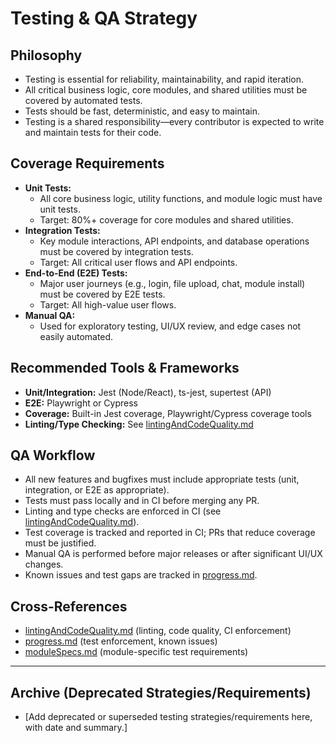 <!--
Update Rules for testingStrategy.md
- Updated when testing philosophy, coverage requirements, or QA workflow change.
- All changes should be dated and well-documented.
- Use cross-references to other memory bank files for related patterns or requirements.
- Archive outdated sections rather than deleting.
- Add a table of contents if file exceeds 200 lines.
- Summarize changes at the top if the update is significant.
-->

# Testing & QA Strategy

## Philosophy
- Testing is essential for reliability, maintainability, and rapid iteration.
- All critical business logic, core modules, and shared utilities must be covered by automated tests.
- Tests should be fast, deterministic, and easy to maintain.
- Testing is a shared responsibility—every contributor is expected to write and maintain tests for their code.

## Coverage Requirements
- **Unit Tests:**
  - All core business logic, utility functions, and module logic must have unit tests.
  - Target: 80%+ coverage for core modules and shared utilities.
- **Integration Tests:**
  - Key module interactions, API endpoints, and database operations must be covered by integration tests.
  - Target: All critical user flows and API endpoints.
- **End-to-End (E2E) Tests:**
  - Major user journeys (e.g., login, file upload, chat, module install) must be covered by E2E tests.
  - Target: All high-value user flows.
- **Manual QA:**
  - Used for exploratory testing, UI/UX review, and edge cases not easily automated.

## Recommended Tools & Frameworks
- **Unit/Integration:** Jest (Node/React), ts-jest, supertest (API)
- **E2E:** Playwright or Cypress
- **Coverage:** Built-in Jest coverage, Playwright/Cypress coverage tools
- **Linting/Type Checking:** See [lintingAndCodeQuality.md](./lintingAndCodeQuality.md)

## QA Workflow
- All new features and bugfixes must include appropriate tests (unit, integration, or E2E as appropriate).
- Tests must pass locally and in CI before merging any PR.
- Linting and type checks are enforced in CI (see [lintingAndCodeQuality.md](./lintingAndCodeQuality.md)).
- Test coverage is tracked and reported in CI; PRs that reduce coverage must be justified.
- Manual QA is performed before major releases or after significant UI/UX changes.
- Known issues and test gaps are tracked in [progress.md](./progress.md).

## Cross-References
- [lintingAndCodeQuality.md](./lintingAndCodeQuality.md) (linting, code quality, CI enforcement)
- [progress.md](./progress.md) (test enforcement, known issues)
- [moduleSpecs.md](./moduleSpecs.md) (module-specific test requirements)

---

## Archive (Deprecated Strategies/Requirements)
- [Add deprecated or superseded testing strategies/requirements here, with date and summary.] 